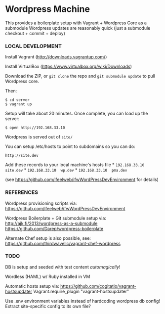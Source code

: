 # Wordpress Machine

This provides a boilerplate setup with Vagrant + Wordpress Core as a submodule
Wordpress updates are reasonably quick (just a submodule checkout + commit + deploy)

### LOCAL DEVELOPMENT

Install Vagrant (http://downloads.vagrantup.com/)

Install VirtualBox (https://www.virtualbox.org/wiki/Downloads)

Download the ZIP, or
`git clone` the repo and `git submodule update` to pull Wordpress core.

Then:

	$ cd server
	$ vagrant up

Setup will take about 20 minutes. Once complete, you can load up the server:

	$ open http://192.168.33.10

Wordpress is served out of `site/`

You can setup /etc/hosts to point to subdomains so you can do:

	http://site.dev

Add these records to your local machine's hosts file
    * `192.168.33.10  site.dev`
    * `192.168.33.10  wp.dev`
    * `192.168.33.10  pma.dev`

(see https://github.com/ifeelweb/ifwWordPressDevEnvironment for details)

### REFERENCES

Wordpress provisioning scripts via:
	https://github.com/ifeelweb/ifwWordPressDevEnvironment

Wordpress Boilerplate + Git submodule setup via:
	http://ajk.fi/2013/wordpress-as-a-submodule
	https://github.com/Darep/wordpress-boilerplate

Alternate Chef setup is also possible, see:
	https://github.com/thirdwavellc/vagrant-chef-wordpress

### TODO

DB is setup and seeded with test content _automagically_!

Wordless (HAML) w/ Ruby installed in VM

Automatic hosts setup via:
	https://github.com/cogitatio/vagrant-hostsupdater
	Vagrant.require_plugin "vagrant-hostsupdater"

Use .env environment variables instead of hardcoding wordpress db config!
Extract site-specific config to its own file?